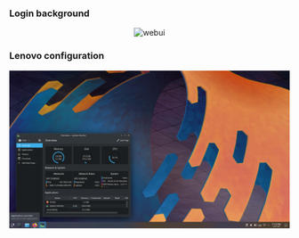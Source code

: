 ### Login background

<p align = "center">
  <img width="800" alt="webui" src="https://github.com/NixOS/nixos-artwork/blob/master/wallpapers/nix-wallpaper-waterfall.png">
</p>

### Lenovo configuration

<p align = "center">
  <img width="800" alt="webui" src="/assets/readme/19.png">
</p>
